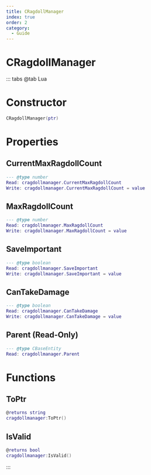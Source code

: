 ```yaml
---
title: CRagdollManager
index: true
order: 2
category:
  - Guide
---
```


# CRagdollManager

::: tabs
@tab Lua
# Constructor
```lua
CRagdollManager(ptr)
```
# Properties
## CurrentMaxRagdollCount 
```lua
--- @type number
Read: cragdollmanager.CurrentMaxRagdollCount
Write: cragdollmanager.CurrentMaxRagdollCount = value
```
## MaxRagdollCount 
```lua
--- @type number
Read: cragdollmanager.MaxRagdollCount
Write: cragdollmanager.MaxRagdollCount = value
```
## SaveImportant 
```lua
--- @type boolean
Read: cragdollmanager.SaveImportant
Write: cragdollmanager.SaveImportant = value
```
## CanTakeDamage 
```lua
--- @type boolean
Read: cragdollmanager.CanTakeDamage
Write: cragdollmanager.CanTakeDamage = value
```
## Parent (Read-Only)
```lua
--- @type CBaseEntity
Read: cragdollmanager.Parent
```
# Functions
## ToPtr
```lua
@returns string
cragdollmanager:ToPtr()
```
## IsValid
```lua
@returns bool
cragdollmanager:IsValid()
```

:::
